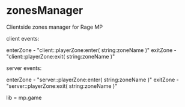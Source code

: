 # zonesManager
Clientside zones manager for Rage MP

client events: 

enterZone - "client::playerZone:enter( string:zoneName )"
exitZone - "client::playerZone:exit( string:zoneName )"
  
server events:

enterZone - "server::playerZone:enter( string:zoneName )"
exitZone - "server::playerZone:exit( string:zoneName )"

lib = mp.game
